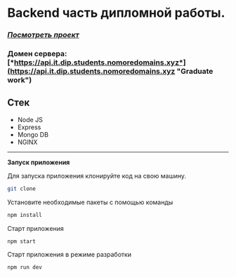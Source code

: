 # Backend часть дипломной работы.


### [*Посмотреть проект*](https://it.dip.students.nomoredomains.xyz "Graduate work")
### Домен сервера: [*https://api.it.dip.students.nomoredomains.xyz*](https://api.it.dip.students.nomoredomains.xyz "Graduate work")

## Стек

* Node JS
* Express
* Mongo DB
* NGINX


***

**Запуск приложения**

Для запуска приложения клонируйте код на свою машину. 
```sh
git clone
```

Установите необходимые пакеты с помощью команды
```sh
npm install
```

Старт приложения 
```sh
npm start
```

Старт приложения в режиме разработки
```sh
npm run dev
```
